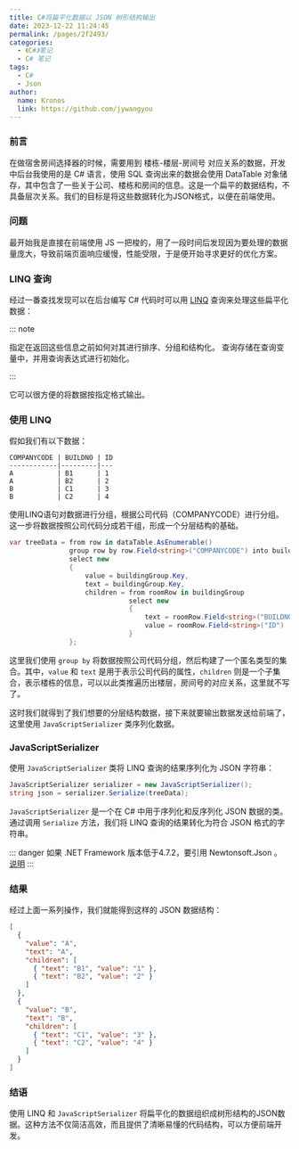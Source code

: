 ```yaml
---
title: C#将扁平化数据以 JSON 树形结构输出
date: 2023-12-22 11:24:45
permalink: /pages/2f2493/
categories:
  - 《C#》笔记
  - C# 笔记
tags:
  - C#
  - Json
author: 
  name: Kronos
  link: https://github.com/jywangyou
---
```



### 前言

在做宿舍房间选择器的时候，需要用到 楼栋-楼层-房间号 对应关系的数据，开发中后台我使用的是 C# 语言，使用 SQL 查询出来的数据会使用 DataTable 对象储存，其中包含了一些关于公司、楼栋和房间的信息。这是一个扁平的数据结构，不具备层次关系。我们的目标是将这些数据转化为JSON格式，以便在前端使用。

### 问题

最开始我是直接在前端使用 JS 一把梭的，用了一段时间后发现因为要处理的数据量庞大，导致前端页面响应缓慢，性能受限，于是便开始寻求更好的优化方案。

### LINQ 查询

经过一番查找发现可以在后台编写 C# 代码时可以用 [LINQ](https://learn.microsoft.com/zh-cn/dotnet/csharp/programming-guide/concepts/linq/introduction-to-linq-queries) 查询来处理这些扁平化数据：

::: note

指定在返回这些信息之前如何对其进行排序、分组和结构化。 查询存储在查询变量中，并用查询表达式进行初始化。

:::

它可以很方便的将数据按指定格式输出。

### 使用 LINQ

假如我们有以下数据：

```data
COMPANYCODE | BUILDNO | ID
------------|---------|---
A           | B1      | 1
A           | B2      | 2
B           | C1      | 3
B           | C2      | 4
```

使用LINQ语句对数据进行分组，根据公司代码（COMPANYCODE）进行分组。这一步将数据按照公司代码分成若干组，形成一个分层结构的基础。

```C#
var treeData = from row in dataTable.AsEnumerable()
               group row by row.Field<string>("COMPANYCODE") into buildingGroup
               select new
               {
                   value = buildingGroup.Key,
                   text = buildingGroup.Key,
                   children = from roomRow in buildingGroup
                              select new
                              {
                                  text = roomRow.Field<string>("BUILDNO"),
                                  value = roomRow.Field<string>("ID")
                              }
               };
```

这里我们使用 `group by` 将数据按照公司代码分组，然后构建了一个匿名类型的集合。其中，`value` 和 `text` 是用于表示公司代码的属性，`children` 则是一个子集合，表示楼栋的信息，可以以此类推遍历出楼层，房间号的对应关系，这里就不写了。

这时我们就得到了我们想要的分层结构数据，接下来就要输出数据发送给前端了，这里使用 `JavaScriptSerializer` 类序列化数据。

### JavaScriptSerializer

使用 `JavaScriptSerializer` 类将 LINQ 查询的结果序列化为 JSON 字符串：

```C#
JavaScriptSerializer serializer = new JavaScriptSerializer();
string json = serializer.Serialize(treeData);
```

`JavaScriptSerializer` 是一个在 C# 中用于序列化和反序列化 JSON 数据的类。通过调用 `Serialize` 方法，我们将 LINQ 查询的结果转化为符合 JSON 格式的字符串。

::: danger
如果 .NET Framework 版本低于4.7.2，要引用  Newtonsoft.Json 。 [说明](https://learn.microsoft.com/zh-cn/dotnet/api/system.web.script.serialization.javascriptserializer?view=netframework-4.8.1#remarks)
:::

### 结果

经过上面一系列操作，我们就能得到这样的 JSON 数据结构：

```json
[
  {
    "value": "A",
    "text": "A",
    "children": [
      { "text": "B1", "value": "1" },
      { "text": "B2", "value": "2" }
    ]
  },
  {
    "value": "B",
    "text": "B",
    "children": [
      { "text": "C1", "value": "3" },
      { "text": "C2", "value": "4" }
    ]
  }
]
```

### 结语

使用 LINQ 和 `JavaScriptSerializer` 将扁平化的数据组织成树形结构的JSON数据。这种方法不仅简洁高效，而且提供了清晰易懂的代码结构，可以方便前端开发。